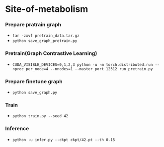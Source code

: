 # Site-of-metabolism

### Prepare pratrain graph
- `tar -zxvf pretrain_data.tar.gz`
- `python save_graph_pretrain.py`

### Pretrain(Graph Contrastive Learning)
- `CUDA_VISIBLE_DEVICES=0,1,2,3 python -u -m torch.distributed.run --nproc_per_node=4 --nnodes=1 --master_port 12312 run_pretrain.py`

### Prepare finetune graph
- `python save_graph.py`

### Train

- `python train.py --seed 42`

### Inference

 - `python -u infer.py --ckpt ckpt/42.pt --th 0.15`
